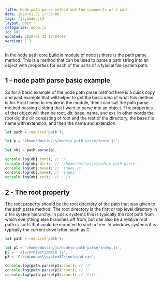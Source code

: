 ```yaml
---
title: Node path parse method and the compoents of a path
date: 2020-01-31 17:38:00
tags: [js,node.js]
layout: post
categories: node.js
id: 601
updated: 2020-01-31 18:04:09
version: 1.3
---
```

In the [node path](https://nodejs.org/api/path.html) core build in module of node js there is the [path parse](https://nodejs.org/api/path.html#path_path_parse_path) method. This is a method that can be used to parse a path string into an object with properties for each of the parts of a typical file system path.

<!-- more -->

## 1 - node path parse basic example

So for a basic example of the node path parse method here is a quick copy and past example that will helper to get the basic idea of what this method is for. First I need to require in the module, then I can call the path parse method passing a string that I want to parse into an object. The properties of that object will then be root, dir, base, name, and ext. In other words the root dir, the dir consisting of root and the rest of the directory, the base file name with extension, and then the name and extension.

```js
let path = require('path');
 
let p = '/home/dustin/js/nodejs-path-parse/index.js';
 
let obj = path.parse(p);
 
console.log(obj.root); // '/'
console.log(obj.dir);  // '/home/dustin/js/nodejs-path-parse'
console.log(obj.base); // 'index.js'
console.log(obj.name); // 'index'
console.log(obj.ext);  // '.js'
```

## 2 - The root property

The root property should be the [root directory](https://en.wikipedia.org/wiki/Root_directory) of the path that was given to the path parse method. The root directory is the first or top level directory in a file system hierarchy. In posix systems this is typically the root path from which everything else branches off from, but can also be a relative root path or sorts that could be mounted to such a tree. In windows systems it is typically the current drive letter, such as C.

```js
let path = require('path');
 
let p1 = '/home/dustin/js/nodejs-path-parse/index.js',
p2 = './js/project1/main.js',
p3 = 'C:\\Windows\\system32\\notepad.exe';
 
console.log(path.parse(p1).root); // '/'
console.log(path.parse(p2).root); // ''
console.log(path.parse(p3).root); // 'C:\\'
```